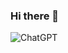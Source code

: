 ### Hi there 👋
![ChatGPT](https://img.shields.io/badge/chatGPT-74aa9c?style=for-the-badge&logo=openai&logoColor=white)

